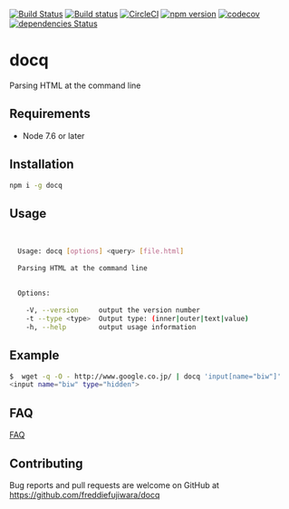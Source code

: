 [![Build Status](https://travis-ci.org/freddiefujiwara/docq.svg?branch=master)](https://travis-ci.org/freddiefujiwara/docq)
[![Build status](https://ci.appveyor.com/api/projects/status/f6wch68buqp93hc7/branch/master?svg=true)](https://ci.appveyor.com/project/freddiefujiwara/docq/branch/master)
[![CircleCI](https://circleci.com/gh/freddiefujiwara/docq.svg?style=svg)](https://circleci.com/gh/freddiefujiwara/docq)
[![npm version](https://badge.fury.io/js/docq.svg)](https://badge.fury.io/js/docq)
[![codecov](https://codecov.io/gh/freddiefujiwara/docq/branch/master/graph/badge.svg)](https://codecov.io/gh/freddiefujiwara/docq)
[![dependencies Status](https://david-dm.org/freddiefujiwara/docq/status.svg)](https://david-dm.org/freddiefujiwara/docq)

# docq
Parsing HTML at the command line

## Requirements

 - Node 7.6 or later

## Installation

```bash
npm i -g docq
```

## Usage
```bash
                                                                                                          
                                                                                                                               
  Usage: docq [options] <query> [file.html]                                                                                    
                                                                                                                               
  Parsing HTML at the command line                                                                                             
                                                                                                                               
                                                                                                                               
  Options:                                                                                                                     
                                                                                                                               
    -V, --version     output the version number                                                                                
    -t --type <type>  Output type: (inner|outer|text|value)                                                                    
    -h, --help        output usage information  
```

## Example
```bash
$  wget -q -O - http://www.google.co.jp/ | docq 'input[name="biw"]'                                               
<input name="biw" type="hidden">    
```

## FAQ

[FAQ](https://github.com/freddiefujiwara/docq/wiki/FAQ)

## Contributing

Bug reports and pull requests are welcome on GitHub at https://github.com/freddiefujiwara/docq
